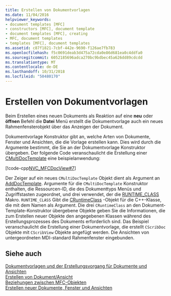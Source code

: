 ```yaml
---
title: Erstellen von Dokumentvorlagen
ms.date: 11/04/2016
helpviewer_keywords:
- document templates [MFC]
- constructors [MFC], document template
- document templates [MFC], creating
- MFC, document templates
- templates [MFC], document templates
ms.assetid: c87f1821-7cbf-442e-9690-f126ae7fb783
ms.openlocfilehash: f5c0691deab3d475a72cda0e86d681ea0c4ddfa0
ms.sourcegitcommit: 6052185696adca270bc9bdbec45a626dd89cdcdd
ms.translationtype: MT
ms.contentlocale: de-DE
ms.lasthandoff: 10/31/2018
ms.locfileid: "50480170"
---
```

# <a name="document-template-creation"></a>Erstellen von Dokumentvorlagen

Beim Erstellen eines neuen Dokuments als Reaktion auf eine **neu** oder **öffnen** Befehl die **Datei** Menü erstellt die Dokumentvorlage auch ein neues Rahmenfensterobjekt über das Anzeigen der Dokument.

Dokumentvorlage Konstruktor gibt an, welche Arten von Dokumente, Fenster und Ansichten, die die Vorlage erstellen kann. Dies wird durch die Argumente bestimmt, die Sie an der Dokumentvorlage Konstruktor übergeben. Der folgende Code veranschaulicht die Erstellung einer [CMultiDocTemplate](../mfc/reference/cmultidoctemplate-class.md) eine beispielanwendung:

[!code-cpp[NVC_MFCDocView#7](../mfc/codesnippet/cpp/document-template-creation_1.cpp)]

Der Zeiger auf ein neues `CMultiDocTemplate` Objekt dient als Argument an [AddDocTemplate](../mfc/reference/cwinapp-class.md#adddoctemplate). Argumente für die `CMultiDocTemplate` Konstruktor enthalten, die Ressourcen-ID, die des Dokumenttyps Menüs und Zugriffstasten zugeordnet, und drei verwendet, der die [RUNTIME_CLASS](../mfc/reference/run-time-object-model-services.md#runtime_class) Makro. `RUNTIME_CLASS` Gibt die [CRuntimeClass](../mfc/reference/cruntimeclass-structure.md) -Objekt für die C++-Klasse, die mit dem Namen als Argument. Die drei `CRuntimeClass` an den Dokument-Template-Konstruktor übergebene Objekte geben Sie die Informationen, die zum Erstellen neuer Objekte den angegebenen Klassen während des Erstellungsprozesses des Dokuments erforderlich sind. Das Beispiel veranschaulicht die Erstellung einer Dokumentvorlage, die erstellt `CScribDoc` Objekte mit `CScribView` Objekte angefügt werden. Die Ansichten von untergeordneten MDI-standard Rahmenfenster eingebunden.

## <a name="see-also"></a>Siehe auch

[Dokumentvorlagen und der Erstellungsvorgang für Dokumente und Ansichten](../mfc/document-templates-and-the-document-view-creation-process.md)<br/>
[Erstellen von Dokument/Ansicht](../mfc/document-view-creation.md)<br/>
[Beziehungen zwischen MFC-Objekten](../mfc/relationships-among-mfc-objects.md)<br/>
[Erstellen neuer Dokumente, Fenster und Ansichten](../mfc/creating-new-documents-windows-and-views.md)

